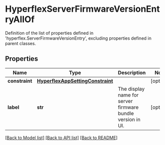 # HyperflexServerFirmwareVersionEntryAllOf

Definition of the list of properties defined in 'hyperflex.ServerFirmwareVersionEntry', excluding properties defined in parent classes.
## Properties
Name | Type | Description | Notes
------------ | ------------- | ------------- | -------------
**constraint** | [**HyperflexAppSettingConstraint**](HyperflexAppSettingConstraint.md) |  | [optional] 
**label** | **str** | The display name for server firmware bundle version in UI. | [optional] 

[[Back to Model list]](../README.md#documentation-for-models) [[Back to API list]](../README.md#documentation-for-api-endpoints) [[Back to README]](../README.md)


